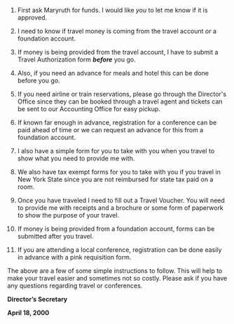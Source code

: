 1.  First ask Maryruth for funds. I would like *you* to let me know if it is approved.

2.  I need to know if travel money is coming from the travel account *or* a foundation account.

3.  If money is being provided from the travel account, I have to submit a Travel Authorization form ***before*** you go.

4.  Also, if you need an advance for meals and hotel this can be done before you go.

5.  If you need airline or train reservations, please go through the Director's Office since they can be booked through a travel agent and tickets can be sent to our Accounting Office for easy pickup.

6.  If known far enough in advance, registration for a conference can be paid ahead of time or we can request an advance for this from a foundation account.

7.  I also have a simple form for you to take with you when you travel to show what you need to provide me with.

8.  We also have tax exempt forms for you to take with you if you travel in New York State since you are not reimbursed for state tax paid on a room.

9.  Once you have traveled I need to fill out a Travel Voucher. You will need to provide me with receipts and a brochure or some form of paperwork to show the purpose of your travel.

10. If money is being provided from a foundation account, forms can be submitted after you travel.

11. If you are attending a local conference, registration can be done easily in advance with a pink requisition form.

The above are a few of some simple instructions to follow. This will help to make your travel easier and sometimes not so costly. Please ask if you have any questions regarding travel or conferences.

**Director’s Secretary**

**April 18, 2000**

